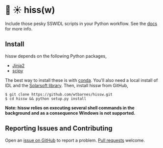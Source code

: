 # :snake: :sunny: hiss(w)
Include those pesky SSWIDL scripts in your Python workflow. See the [docs](#) for more info.

## Install
hissw depends on the following Python packages,

* [Jinja2](http://jinja.pocoo.org/docs/dev/)
* [scipy](https://docs.scipy.org/doc/)

The best way to install these is with [conda](https://www.anaconda.com/download/). You'll also need a local install of IDL and the [Solarsoft library](http://www.lmsal.com/solarsoft/). Then, install hissw from GitHub,

```shell
$ git clone https://github.com/wtbarnes/hissw.git
$ cd hissw && python setup.py install
```

**Note: hissw relies on executing several shell commands in the background and as a consequence Windows is not supported.** 

## Reporting Issues and Contributing
Open an [issue on GitHub](https://github.com/wtbarnes/hissw/issues) to report a problem. [Pull requests](https://github.com/wtbarnes/hissw/pulls) welcome.
